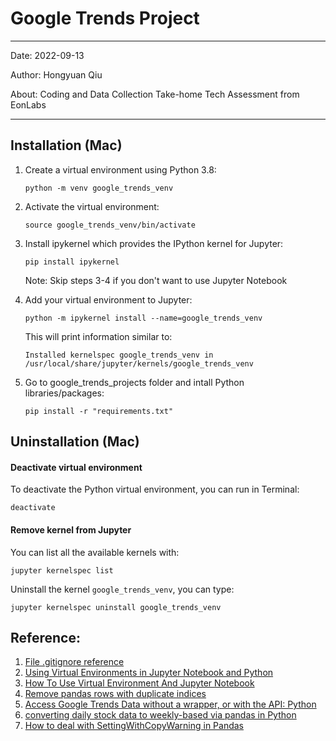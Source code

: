 # Google Trends Project

---
Date: 2022-09-13

Author: Hongyuan Qiu

About: Coding and Data Collection Take-home Tech Assessment from EonLabs

---


## Installation (Mac)
1. Create a virtual environment using Python 3.8: 
   ```
   python -m venv google_trends_venv
   ```   
2. Activate the virtual environment: 
   ```
   source google_trends_venv/bin/activate
   ```   
3. Install ipykernel which provides the IPython kernel for Jupyter: 
   ```
   pip install ipykernel
   ```
   Note: Skip steps 3-4 if you don't want to use Jupyter Notebook
   
4. Add your virtual environment to Jupyter:
   ```
   python -m ipykernel install --name=google_trends_venv
   ```
   This will print information similar to:
   ```
   Installed kernelspec google_trends_venv in /usr/local/share/jupyter/kernels/google_trends_venv
   ```
5. Go to google_trends_projects folder and intall Python libraries/packages:
   ```
   pip install -r "requirements.txt"
   ```

## Uninstallation (Mac)
#### Deactivate virtual environment
To deactivate the Python virtual environment, you can run in Terminal: 
```
deactivate
```
#### Remove kernel from Jupyter
You can list all the available kernels with:
```
jupyter kernelspec list
```
Uninstall the kernel `google_trends_venv`, you can type:
```
jupyter kernelspec uninstall google_trends_venv
```

## Reference:
1. [File .gitignore reference](https://github.com/github/gitignore/blob/main/Python.gitignore)
2. [Using Virtual Environments in Jupyter Notebook and Python](https://janakiev.com/blog/jupyter-virtual-envs/)
3. [How To Use Virtual Environment And Jupyter Notebook](https://pythoninoffice.com/virtual-environment-and-jupyter-notebook/)
4. [Remove pandas rows with duplicate indices](https://stackoverflow.com/questions/13035764/remove-pandas-rows-with-duplicate-indices)
5. [Access Google Trends Data without a wrapper, or with the API: Python](https://stackoverflow.com/questions/56340866/access-google-trends-data-without-a-wrapper-or-with-the-api-python)
6. [converting daily stock data to weekly-based via pandas in Python](https://stackoverflow.com/questions/34597926/converting-daily-stock-data-to-weekly-based-via-pandas-in-python)
7. [How to deal with SettingWithCopyWarning in Pandas](https://stackoverflow.com/questions/20625582/how-to-deal-with-settingwithcopywarning-in-pandas)